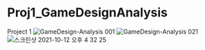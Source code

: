# Proj1_GameDesignAnalysis
Project 1 
![GameDesign-Analysis 001](https://user-images.githubusercontent.com/55238671/136911784-8d2a68a4-12ca-40e9-be43-9239be6894a5.jpeg)
![GameDesign-Analysis 021](https://user-images.githubusercontent.com/55238671/136911837-f9897b4f-6438-4dc8-8f83-de8402d8c461.jpeg)
![스크린샷 2021-10-12 오후 4 32 25](https://user-images.githubusercontent.com/55238671/136911884-7bc18fae-7ce1-4e94-8412-11aef770af37.png)
